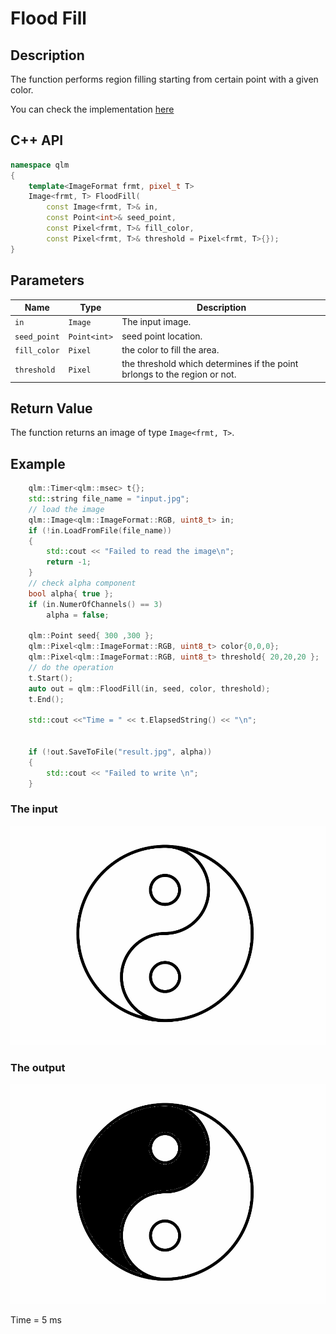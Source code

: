 # Flood Fill

## Description
The function performs region filling starting from certain point with a given color.

You can check the implementation [here](../../../../source/FloodFill.cpp)

## C++ API
```c++
namespace qlm
{
	template<ImageFormat frmt, pixel_t T>
	Image<frmt, T> FloodFill(
		const Image<frmt, T>& in,
		const Point<int>& seed_point,
		const Pixel<frmt, T>& fill_color,
		const Pixel<frmt, T>& threshold = Pixel<frmt, T>{});
}
```

## Parameters

| Name         | Type         | Description                                                               |
|--------------|--------------|---------------------------------------------------------------------------|
| `in`         | `Image`      | The input image.                                                          |
| `seed_point` | `Point<int>` | seed point location.                                                      |
| `fill_color` | `Pixel`      | the color to fill the area.                                               |
| `threshold`  | `Pixel`      | the threshold which determines if the point brlongs to the region or not. |

## Return Value
The function returns an image of type `Image<frmt, T>`.

## Example

```c++
	qlm::Timer<qlm::msec> t{};
	std::string file_name = "input.jpg";
	// load the image
	qlm::Image<qlm::ImageFormat::RGB, uint8_t> in;
	if (!in.LoadFromFile(file_name))
	{
		std::cout << "Failed to read the image\n";
		return -1;
	}
	// check alpha component
	bool alpha{ true };
	if (in.NumerOfChannels() == 3)
		alpha = false;

	qlm::Point seed{ 300 ,300 };
	qlm::Pixel<qlm::ImageFormat::RGB, uint8_t> color{0,0,0};
	qlm::Pixel<qlm::ImageFormat::RGB, uint8_t> threshold{ 20,20,20 };
	// do the operation
	t.Start();
	auto out = qlm::FloodFill(in, seed, color, threshold);
	t.End();

	std::cout <<"Time = " << t.ElapsedString() << "\n";


	if (!out.SaveToFile("result.jpg", alpha))
	{
		std::cout << "Failed to write \n";
	}
```
### The input
![Input Image](input.jpg)
### The output
![Input Image](result.jpg)

Time = 5 ms

